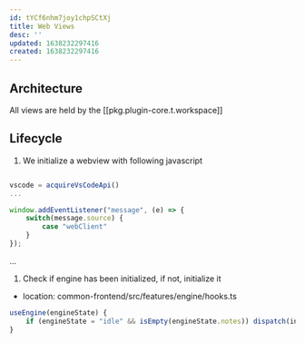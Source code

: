 ```yaml
---
id: tYCf6nhm7joy1chpSCtXj
title: Web Views
desc: ''
updated: 1638232297416
created: 1638232297416
---
```


## Architecture

All views are held by the [[pkg.plugin-core.t.workspace]]


## Lifecycle


1. We initialize a webview with following javascript

```js

vscode = acquireVsCodeApi()
...

window.addEventListener("message", (e) => {
    switch(message.source) {
        case "webClient"
    }
});
```

...

1. Check if engine has been initialized, if not, initialize it

- location: common-frontend/src/features/engine/hooks.ts
```ts
useEngine(engineState) {
    if (engineState = "idle" && isEmpty(engineState.notes)) dispatch(initNotes)
}
```